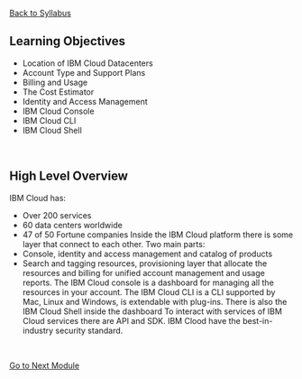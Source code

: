 [Back to Syllabus](./README.md#course-syllabus)

## Learning Objectives
- Location of IBM Cloud Datacenters
- Account Type and Support Plans
- Billing and Usage
- The Cost Estimator
- Identity and Access Management
- IBM Cloud Console
- IBM Cloud CLI
- IBM Cloud Shell
<br>

## High Level Overview
IBM Cloud has:
- Over 200 services
- 60 data centers worldwide
- 47 of 50 Fortune companies
Inside the IBM Cloud platform there is some layer that connect to each other.
Two main parts:
- Console, identity and access management and catalog of products
- Search and tagging resources, provisioning layer that allocate the resources and billing for unified account management and usage reports.
The IBM Cloud console is a dashboard for managing all the resources in your account.
The IBM Cloud CLI is a CLI supported by Mac, Linux and Windows, is extendable with plug-ins.
There is also the IBM Cloud Shell inside the dashboard
To interact with services of IBM Cloud services there are API and SDK.
IBM Clood have the best-in-industry security standard.
<br>

[Go to Next Module](./2_Infrastructure.md)